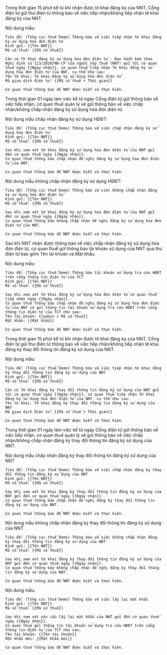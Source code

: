 

<!-- // NNT nhận được thư điện tử của CQT thông báo tiếp nhận tờ khai đăng ký -->

Trong thời gian 15 phút kể từ khi nhận được tờ khai đăng ký của NNT, Cổng điện tử gửi thư điện tử thông báo về việc tiếp nhận/không tiếp nhận tờ khai đăng ký của NNT.

Nội dung mẫu:

```
Tiêu đề: (Tổng cục thuế Demo) Thông báo về việc tiếp nhận tờ khai đăng ký sử dụng hóa đơn điện tử
Kính gửi: {{Tên NNT}}
Mã số thuế: {{Mã số thuế}}

Căn cứ Tờ khai đăng ký sử dụng hóa đơn điện tử - Ban hành kèm theo Nghị định số 123/2020/NĐ-CP của người nộp thuế (NNT) gửi tới cơ quan thuế ngày {{Ngày nhận}}, cơ quan thuế tiếp nhận Tờ khai đăng ký sử dụng hóa đơn điện tử của NNT, cụ thể như sau:
Tên tờ khai: Tờ khai đăng ký sử dụng hóa đơn điện tử
Mã giao dịch điện tử: {{Mã số thuế + Thời gian}}

Cơ quan thuế thông báo để NNT được biết và thực hiện.
```

<!-- NNT nhận được thư điện tử của CQT chấp nhận/không chấp nhận đăng ký sử dụng HĐĐT -->

Trong thời gian 01 ngày làm việc kể từ ngày Cổng điện tử gửi thông báo về việc tiếp nhận, cơ quan thuế quản lý sẽ gửi thông báo về việc chấp nhận/không chấp nhận đăng ký sử dụng hóa đơn điện tử.

Nội dung mẫu chấp nhận đăng ký sử dụng HĐĐT:

```
Tiêu đề: (Tổng cục thuế Demo) Thông báo về việc chấp nhận đăng ký sử dụng hóa đơn điện tử
Kính gửi: {{Tên NNT}}
Mã số thuế: {{Mã số thuế}}

Sau khi xem xét tờ khai đăng ký sử dụng hóa đơn điện tử của NNT gửi đến cơ quan thuế ngày {{Ngày nhận}}.
Cơ quan thuế thông báo chấp nhận đề nghị đăng ký sử dụng hóa đơn điện tử của NNT.

Cơ quan thuế thông báo để NNT được biết và thực hiện.
```

Nội dung mẫu không chấp nhận đăng ký sử dụng HĐĐT:

```
Tiêu đề: (Tổng cục thuế Demo) Thông báo về việc không chấp nhận đăng ký sử dụng hóa đơn điện tử
Kính gửi: {{Tên NNT}}
Mã số thuế: {{Mã số thuế}}

Sau khi xem xét tờ khai đăng ký sử dụng hóa đơn điện tử của NNT gửi đến cơ quan thuế ngày {{Ngày nhận}}.
Cơ quan thuế thông báo không chấp nhận đề nghị đăng ký sử dụng hóa đơn điện tử của NNT.

Cơ quan thuế thông báo để NNT được biết và thực hiện.
```

<!-- NNT nhận được Thông báo tài khoản sử dụng tra cứu HĐĐT trên cổng thông tin điện tử của TCT -->

Sau khi NNT nhận được thông báo về việc chấp nhận đăng ký sử dụng hóa đơn điện tử, cơ quan thuế gửi thông báo tài khoản sử dụng của NNT qua thư điện tử bao gồm Tên tài khoản và Mật khẩu.

Nội dung mẫu:

```
Tiêu đề: (Tổng cục thuế Demo) Thông báo tài khoản sử dụng tra cứu HĐĐT trên cổng thông tin điện tử của TCT
Kính gửi: {{Tên NNT}}
Mã số thuế: {{Mã số thuế}}

Sau khi xem xét tờ khai đăng ký sử dụng hóa đơn điện tử cơ quan thuế tiếp nhận ngày {{Ngày nhận}}.
Cơ quan thuế thông báo chấp nhận đề nghị đăng ký sử dụng hóa đơn điện tử của NNT và gửi thông tin tài khoản sử dụng tra cứu HĐĐT trên cổng thông tin điện tử của TCT như sau:
Tên tài khoản: {{admin + Mã số thuế}}
Mật khẩu: {{Mật khẩu}}

Cơ quan thuế thông báo để NNT được biết và thực hiện.
```
<!--  -->
<!--  -->
<!--  -->
<!--  -->
<!--  -->
<!--  -->
<!--  -->
<!--  -->
<!--  -->
<!--  -->



<!-- NNT nhận được thư điện tử của CQT thông báo tiếp nhận tờ khai đăng ký thay đổi -->

Trong thời gian 15 phút kể từ khi nhận được tờ khai đăng ký của NNT, Cổng điện tử gửi thư điện tử thông báo về việc tiếp nhận/không tiếp nhận tờ khai đăng ký thay đổi thông tin đăng ký sử dụng của NNT.

Nội dung mẫu:

```
Tiêu đề: (Tổng cục thuế Demo) Thông báo về việc tiếp nhận tờ khai đăng ký thay đổi thông tin đăng ký sử dụng của NNT
Kính gửi: {{Tên NNT}}
Mã số thuế: {{Mã số thuế}}

Căn cứ Tờ khai đăng ký thay đổi thông tin đăng ký sử dụng của NNT gửi tới cơ quan thuế ngày {{Ngày nhận}}, cơ quan thuế tiếp nhận Tờ khai đăng ký sử dụng hóa đơn điện tử của NNT, cụ thể như sau:
Tên tờ khai: Tờ khai đăng ký thay đổi thông tin đăng ký sử dụng của NNT
Mã giao dịch điện tử: {{Mã số thuế + Thời gian}}

Cơ quan thuế thông báo để NNT được biết và thực hiện.
```

<!-- NNT nhận được thư điện tử của CQT chấp nhận/không chấp nhận đăng ký sử dụng HĐĐT -->

Trong thời gian 01 ngày làm việc kể từ ngày Cổng điện tử gửi thông báo về việc tiếp nhận, cơ quan thuế quản lý sẽ gửi thông báo về việc chấp nhận/không chấp nhận đăng ký thay đổi thông tin đăng ký sử dụng của NNT.

Nội dung mẫu chấp nhận đăng ký thay đổi thông tin đăng ký sử dụng của NNT

```
Tiêu đề: (Tổng cục thuế Demo) Thông báo về việc chấp nhận đăng ký thay đổi thông tin đăng ký sử dụng của NNT
Kính gửi: {{Tên NNT}}
Mã số thuế: {{Mã số thuế}}

Sau khi xem xét tờ khai đăng ký thay đổi thông tin đăng ký sử dụng của NNT gửi đến cơ quan thuế ngày {{Ngày nhận}}.
Cơ quan thuế thông báo chấp nhận đề nghị đăng ký thay đổi thông tin đăng ký sử dụng của NNT.

Cơ quan thuế thông báo để NNT được biết và thực hiện.
```

Nội dung mẫu không chấp nhận đăng ký thay đổi thông tin đăng ký sử dụng của NNT

```
Tiêu đề: (Tổng cục thuế Demo) Thông báo về việc không chấp nhận đăng ký thay đổi thông tin đăng ký sử dụng của NNT
Kính gửi: {{Tên NNT}}
Mã số thuế: {{Mã số thuế}}

Sau khi xem xét tờ khai đăng ký thay đổi thông tin đăng ký sử dụng của NNT gửi đến cơ quan thuế ngày {{Ngày nhận}}.
Cơ quan thuế thông báo không chấp nhận đề nghị đăng ký thay đổi thông tin đăng ký sử dụng của NNT.

Cơ quan thuế thông báo để NNT được biết và thực hiện.
```
<!--  -->
<!--  -->
<!--  -->
<!--  -->
<!--  -->
<!--  -->
<!--  -->

<!-- Sau khi gửi yêu cầu lấy lại mật khẩu NNT sẽ nhận được thông báo của CQT qua gửi thư điện tử -->

Nội dung mẫu:

```
Tiêu đề: (Tổng cục thuế Demo) Thông báo về việc lấy lại mật khẩu
Kính gửi: {{Tên NNT}}
Mã số thuế: {{Mã số thuế}}

Sau khi xem xét yêu cầu lấy lại mật khẩu của NNT gửi đến cơ quan thuế ngày {{Ngày nhận}}.
Cơ quan thuế gửi thông tin tài khoản sử dụng tra cứu HĐĐT trên cổng thông tin điện tử của TCT như sau:
Tên tài khoản: {{Tên tài khoản}}
Mật khẩu mới: {{Mật khẩu mới}}

Cơ quan thuế thông báo để NNT được biết và thực hiện.
```
